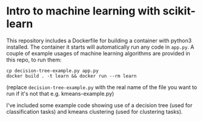 # Intro to machine learning with scikit-learn

This repository includes a Dockerfile for building a container with python3 installed.
The container it starts will automatically run any code in `app.py`. A couple of example usages of machine learning algorithms are provided in this repo, to run them:

    cp decision-tree-example.py app.py
    docker build . -t learn && docker run --rm learn

(replace `decision-tree-example.py` with the real name of the file you want to run if it's not that e.g. kmeans-example.py)

I've included some example code showing use of a decision tree (used for classification tasks) and kmeans clustering (used for clustering tasks).


